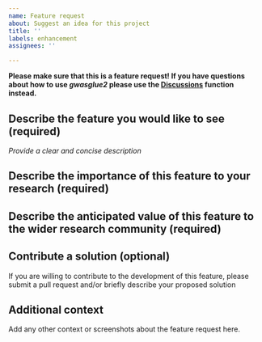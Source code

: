 ```yaml
---
name: Feature request
about: Suggest an idea for this project
title: ''
labels: enhancement
assignees: ''

---
```


**Please make sure that this is a feature request! If you have questions about how to use *gwasglue2* please use the [Discussions](https://github.com/MRCIEU/gwasglue2/discussions) function instead.**

## Describe the feature you would like to see (required)

*Provide a clear and concise description*

## Describe the importance of this feature to your research (required)


## Describe the anticipated value of this feature to the wider research community (required)


## Contribute a solution (optional)

If you are willing to contribute to the development of this feature, please submit a pull request and/or briefly describe your proposed solution


## Additional context
Add any other context or screenshots about the feature request here.
